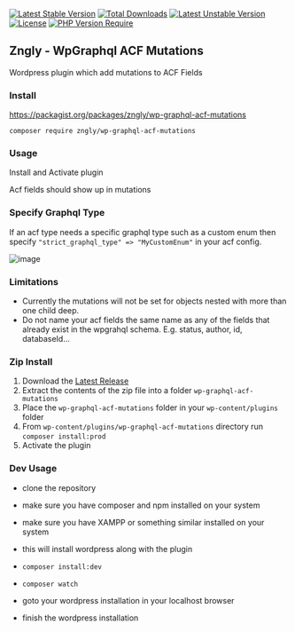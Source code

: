 [![Latest Stable Version](http://poser.pugx.org/zngly/wp-graphql-acf-mutations/v)](https://packagist.org/packages/zngly/wp-graphql-acf-mutations) [![Total Downloads](http://poser.pugx.org/zngly/wp-graphql-acf-mutations/downloads)](https://packagist.org/packages/zngly/wp-graphql-acf-mutations) [![Latest Unstable Version](http://poser.pugx.org/zngly/wp-graphql-acf-mutations/v/unstable)](https://packagist.org/packages/zngly/wp-graphql-acf-mutations) [![License](http://poser.pugx.org/zngly/wp-graphql-acf-mutations/license)](https://packagist.org/packages/zngly/wp-graphql-acf-mutations) [![PHP Version Require](http://poser.pugx.org/zngly/wp-graphql-acf-mutations/require/php)](https://packagist.org/packages/zngly/wp-graphql-acf-mutations)

## Zngly - WpGraphql ACF Mutations

Wordpress plugin which add mutations to ACF Fields

### Install

<https://packagist.org/packages/zngly/wp-graphql-acf-mutations>

`composer require zngly/wp-graphql-acf-mutations`

### Usage

Install and Activate plugin

Acf fields should show up in mutations

### Specify Graphql Type

If an acf type needs a specific graphql type such as a custom enum then specify
`"strict_graphql_type" => "MyCustomEnum"` in your acf config.

![image](https://user-images.githubusercontent.com/87081580/180242118-a887435c-d665-44aa-b569-c50cc27542c6.png)

### Limitations

- Currently the mutations will not be set for objects nested with more than one child deep.
- Do not name your acf fields the same name as any of the fields that already exist in the wpgrahql schema. E.g. status, author, id, databaseId...

### Zip Install

1. Download the [Latest Release](https://github.com/zngly/wp-graphql-acf-mutations/releases)
2. Extract the contents of the zip file into a folder `wp-graphql-acf-mutations`
3. Place the `wp-graphql-acf-mutations` folder in your `wp-content/plugins` folder
4. From `wp-content/plugins/wp-graphql-acf-mutations` directory run `composer install:prod`
5. Activate the plugin

### Dev Usage

-   clone the repository
-   make sure you have composer and npm installed on your system
-   make sure you have XAMPP or something similar installed on your system
-   this will install wordpress along with the plugin

-   `composer install:dev`
-   `composer watch`

-   goto your wordpress installation in your localhost browser
-   finish the wordpress installation
